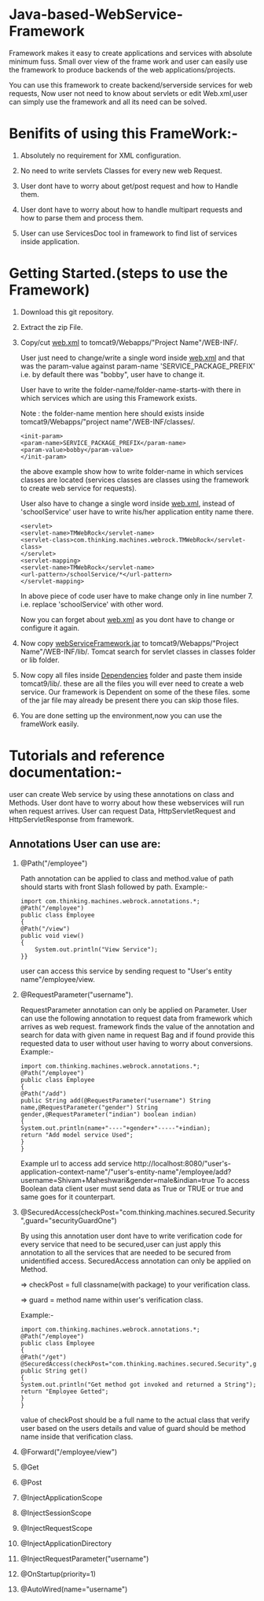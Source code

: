 # Java-based-WebService-Framework
Framework makes it easy to create applications and services with absolute minimum fuss. Small over view of the frame work and user can easily use the framework to produce backends of the web applications/projects.

You can use this framework to create backend/serverside services for web requests, Now user not need to know about servlets or edit Web.xml,user can simply use the framework and all its need can be solved.

Benifits of using this FrameWork:-
===========================

1) Absolutely no requirement for XML configuration.

2) No need to write servlets Classes for every new web Request.

3) User dont have to worry about get/post request and how to Handle them.

4) User dont have to worry about how to handle multipart requests and how to parse them and process them.

5) User can use ServicesDoc tool in framework to find list of services inside application.

Getting Started.(steps to use the Framework)
===========================

1) Download this git repository.

2) Extract the zip File.

3) Copy/cut [web.xml](web.xml) to tomcat9/Webapps/"Project Name"/WEB-INF/.

   User just need to change/write a single word inside [web.xml](web.xml) and that was the param-value against param-name 'SERVICE_PACKAGE_PREFIX' i.e. by default there was "bobby", user have to change it.

   User have to write the folder-name/folder-name-starts-with there in which services which are using this Framework exists.

   Note : the folder-name mention here should exists inside tomcat9/Webapps/"project name"/WEB-INF/classes/.

   ```
   <init-param>
   <param-name>SERVICE_PACKAGE_PREFIX</param-name>
   <param-value>bobby</param-value>
   </init-param>
   ```
   the above example show how to write folder-name in which services classes are located (services classes are classes using the framework to create web service for requests).

   User also have to change a single word inside [web.xml](web.xml), instead of 'schoolService' user have to write his/her application entity name there.

   ```
   <servlet>
   <servlet-name>TMWebRock</servlet-name>
   <servlet-class>com.thinking.machines.webrock.TMWebRock</servlet-class>
   </servlet>
   <servlet-mapping>
   <servlet-name>TMWebRock</servlet-name>
   <url-pattern>/schoolService/*</url-pattern>
   </servlet-mapping>
   ```

   In above piece of code user have to make change only in line number 7. i.e. replace 'schoolService' with other word.
   
   Now you can forget about [web.xml](web.xml) as you dont have to change or configure it again.

4) Now copy [webServiceFramework.jar](webServiceFramework.jar) to tomcat9/Webapps/"Project Name"/WEB-INF/lib/.
Tomcat search for servlet classes in classes folder or lib folder.

5) Now copy all files inside [Dependencies](Dependencies) folder and paste them inside tomcat9/lib/.
these are all the files you will ever need to create a web service. Our framework is Dependent on some of the these files. some of the jar file may already be present there you can skip those files.

6) You are done setting up the environment,now you can use the frameWork easily.

Tutorials and reference documentation:-
===========================

user can create Web service by using these annotations on class and Methods. User dont have to worry about how these webservices will run when request arrives. User can request Data, HttpServletRequest and HttpServletResponse from framework.

Annotations User can use are:
---------------------
1) @Path("/employee")

	Path annotation can be applied to class and method.value of path should starts with front Slash followed by path.
	Example:-
	``` markdow
	import com.thinking.machines.webrock.annotations.*;
	@Path("/employee")
	public class Employee
	{
	@Path("/view")
	public void view()
	{
		System.out.println("View Service");
	}}
	```
	user can access this service by sending request to "User's entity name"/employee/view.

2) @RequestParameter("username").

	RequestParameter annotation can only be applied on Parameter. User can use the following annotation to request data from framework which arrives as web request.
framework finds the value of the annotation and search for data with given name in request Bag and if found provide this requested data to user without user having to worry about conversions. 
	Example:-
	```
	import com.thinking.machines.webrock.annotations.*;
	@Path("/employee")
	public class Employee
	{
	@Path("/add")
	public String add(@RequestParameter("username") String name,@RequestParameter("gender") String gender,@RequestParameter("indian") boolean indian)
	{
	System.out.println(name+"----"+gender+"-----"+indian);
	return "Add model service Used";
	}
	}
	```
	Example url to access add service
	http://localhost:8080/"user's-application-context-name"/"user's-entity-name"/employee/add?username=Shivam+Maheshwari&gender=male&indian=true
	To access Boolean data client user must send data as True or TRUE or true and same goes for it counterpart.

3) @SecuredAccess(checkPost="com.thinking.machines.secured.Security",guard="securityGuardOne")
	
	By using this annotation user dont have to write verification code for every service that need to be secured,user can just apply this annotation to all the services that are needed to be secured from unidentified access. SecuredAccess annotation can only be applied on Method.
	
	=> checkPost = full classname(with package) to your verification class.
	
	=> guard = method name within user's verification class.
	
	Example:-
	```
	import com.thinking.machines.webrock.annotations.*;
	@Path("/employee")
	public class Employee
	{
	@Path("/get")
	@SecuredAccess(checkPost="com.thinking.machines.secured.Security",guard="securityGuardOne")
	public String get()
	{
	System.out.println("Get method got invoked and returned a String");
	return "Employee Getted";
	}
	}
	```
	value of checkPost should be a full name to the actual class that verify user based on the users details and value of guard should be method name inside that verification class.

4) @Forward("/employee/view")
	
	

5) @Get

6) @Post

7) @InjectApplicationScope

8) @InjectSessionScope

9) @InjectRequestScope

10) @InjectApplicationDirectory

11) @InjectRequestParameter("username")

12) @OnStartup(priority=1)

13) @AutoWired(name="username")
